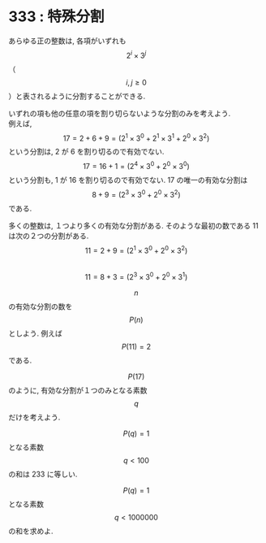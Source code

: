 # 333 : 特殊分割

あらゆる正の整数は, 各項がいずれも$$2^i \times 3^j$$（$$i,j \geq 0$$）と表されるように分割することができる.

いずれの項も他の任意の項を割り切らないような分割のみを考えよう.  
例えば, $$17 = 2 + 6 + 9 = (2^1 \times 3^0 + 2^1 \times 3^1 + 2^0 \times 3^2)$$という分割は, 2 が 6 を割り切るので有効でない. $$17 = 16 + 1 = (2^4 \times 3^0 + 2^0 \times  3^0)$$という分割も, 1 が 16 を割り切るので有効でない. 17 の唯一の有効な分割は$$8 + 9 = (2^3 \times 3^0 + 2^0 \times 3^2)$$である.

多くの整数は, １つより多くの有効な分割がある. そのような最初の数である 11 は次の２つの分割がある.  
$$11 = 2 + 9 = (2^1 \times 3^0 + 2^0 \times 3^2)$$  
$$11 = 8 + 3 = (2^3 \times 3^0 + 2^0 \times 3^1)$$

$$n$$の有効な分割の数を$$P(n)$$としよう. 例えば$$P(11)=2$$である.

$$P(17)$$のように, 有効な分割が１つのみとなる素数$$q$$だけを考えよう.

$$P(q)=1$$となる素数$$q<100$$の和は 233 に等しい.

$$P(q)=1$$となる素数$$q<1000000$$の和を求めよ.


